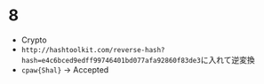 # 8
- Crypto
- `http://hashtoolkit.com/reverse-hash?hash=e4c6bced9edff99746401bd077afa92860f83de3`に入れて逆変換
- `cpaw{Shal}` -> Accepted
